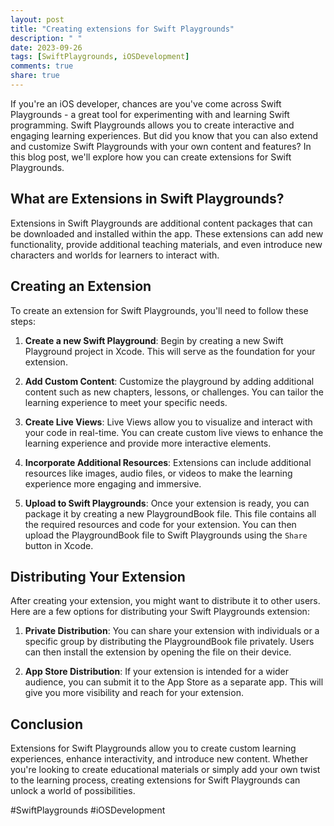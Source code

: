 ```yaml
---
layout: post
title: "Creating extensions for Swift Playgrounds"
description: " "
date: 2023-09-26
tags: [SwiftPlaygrounds, iOSDevelopment]
comments: true
share: true
---
```


If you're an iOS developer, chances are you've come across Swift Playgrounds - a great tool for experimenting with and learning Swift programming. Swift Playgrounds allows you to create interactive and engaging learning experiences. But did you know that you can also extend and customize Swift Playgrounds with your own content and features? In this blog post, we'll explore how you can create extensions for Swift Playgrounds.

## What are Extensions in Swift Playgrounds?

Extensions in Swift Playgrounds are additional content packages that can be downloaded and installed within the app. These extensions can add new functionality, provide additional teaching materials, and even introduce new characters and worlds for learners to interact with.

## Creating an Extension

To create an extension for Swift Playgrounds, you'll need to follow these steps:

1. **Create a new Swift Playground**: Begin by creating a new Swift Playground project in Xcode. This will serve as the foundation for your extension.

2. **Add Custom Content**: Customize the playground by adding additional content such as new chapters, lessons, or challenges. You can tailor the learning experience to meet your specific needs.

3. **Create Live Views**: Live Views allow you to visualize and interact with your code in real-time. You can create custom live views to enhance the learning experience and provide more interactive elements.

4. **Incorporate Additional Resources**: Extensions can include additional resources like images, audio files, or videos to make the learning experience more engaging and immersive.

5. **Upload to Swift Playgrounds**: Once your extension is ready, you can package it by creating a new PlaygroundBook file. This file contains all the required resources and code for your extension. You can then upload the PlaygroundBook file to Swift Playgrounds using the `Share` button in Xcode.

## Distributing Your Extension

After creating your extension, you might want to distribute it to other users. Here are a few options for distributing your Swift Playgrounds extension:

1. **Private Distribution**: You can share your extension with individuals or a specific group by distributing the PlaygroundBook file privately. Users can then install the extension by opening the file on their device.

2. **App Store Distribution**: If your extension is intended for a wider audience, you can submit it to the App Store as a separate app. This will give you more visibility and reach for your extension.

## Conclusion

Extensions for Swift Playgrounds allow you to create custom learning experiences, enhance interactivity, and introduce new content. Whether you're looking to create educational materials or simply add your own twist to the learning process, creating extensions for Swift Playgrounds can unlock a world of possibilities.

#SwiftPlaygrounds #iOSDevelopment